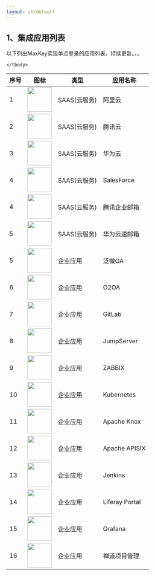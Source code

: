 ```yaml
---
layout: zh/default
---
```

<h2>1、集成应用列表</h2>

以下列出MaxKey实现单点登录的应用列表，持续更新。。。	

<table border="0" class="table table-striped table-bordered ">
	<thead>
		<tr>
			<th>序号</th><th>图标</th><th>类型</th><th>应用名称</th>
		</tr>
	</thead>
	<tbody>
		<tr>
			<td>1</td>
			<td><img src="{{ "/static/images/inteapps/al_aly.gif" | prepend: site.baseurl }}?{{ site.time | date: "%Y%m%d%H%M" }}"  alt="" style="border:0;" width="65px" height="65px"/></td>
			<td>SAAS(云服务)</td>
			<td>阿里云</td>
		</tr>
		<tr>
			<td>2</td>
			<td><img src="{{ "/static/images/inteapps/tx_txy.gif" | prepend: site.baseurl }}?{{ site.time | date: "%Y%m%d%H%M" }}"  alt="" style="border:0;" width="65px" height="65px"/></td>
			<td>SAAS(云服务)</td>
			<td>腾讯云</td>
		</tr>
		<tr>
			<td>3</td>
			<td><img src="{{ "/static/images/inteapps/hw_hwy.gif" | prepend: site.baseurl }}?{{ site.time | date: "%Y%m%d%H%M" }}"  alt="" style="border:0;" width="65px" height="65px"/></td>
			<td>SAAS(云服务)</td>
			<td>华为云</td>
		</tr>
		<tr>
			<td>4</td>
			<td><img src="{{ "/static/images/inteapps/salesforce_crm.gif" | prepend: site.baseurl }}?{{ site.time | date: "%Y%m%d%H%M" }}"  alt="" style="border:0;" width="65px" height="65px"/></td>
			<td>SAAS(云服务)</td>
			<td>SalesForce</td>
		</tr>
		<tr>
			<td>4</td>
			<td><img src="{{ "/static/images/inteapps/tx_email.gif" | prepend: site.baseurl }}?{{ site.time | date: "%Y%m%d%H%M" }}"  alt="" style="border:0;" width="65px" height="65px"/></td>
			<td>SAAS(云服务)</td>
			<td>腾讯企业邮箱</td>
		</tr>
		<tr>
			<td>5</td>
			<td><img src="{{ "/static/images/inteapps/hw_ysmail.gif" | prepend: site.baseurl }}?{{ site.time | date: "%Y%m%d%H%M" }}"  alt="" style="border:0;" width="65px" height="65px"/></td>
			<td>SAAS(云服务)</td>
			<td>华为云速邮箱</td>
		</tr>
		<tr>
			<td>5</td>
			<td><img src="{{ "/static/images/inteapps/weaver_oa.gif" | prepend: site.baseurl }}?{{ site.time | date: "%Y%m%d%H%M" }}"  alt="" style="border:0;" width="65px" height="65px"/></td>
			<td>企业应用</td>
			<td>泛微OA</td>
		</tr>
		<tr>
			<td>6</td>
			<td><img src="{{ "/static/images/inteapps/o2oa.gif" | prepend: site.baseurl }}?{{ site.time | date: "%Y%m%d%H%M" }}"  alt="" style="border:0;" width="65px" height="65px"/></td>
			<td>企业应用</td>
			<td>O2OA</td>
		</tr>
		<tr>
			<td>7</td>
			<td><img src="{{ "/static/images/inteapps/gitlab.gif" | prepend: site.baseurl }}?{{ site.time | date: "%Y%m%d%H%M" }}"  alt="" style="border:0;" width="65px" height="65px"/></td>
			<td>企业应用</td>
			<td>GitLab</td>
		</tr>
		<tr>
			<td>8</td>
			<td><img src="{{ "/static/images/inteapps/jumpserver.gif" | prepend: site.baseurl }}?{{ site.time | date: "%Y%m%d%H%M" }}"  alt="" style="border:0;" width="65px" height="65px"/></td>
			<td>企业应用</td>
			<td>JumpServer</td>
		</tr>
		<tr>
			<td>9</td>
			<td><img src="{{ "/static/images/inteapps/zabbix.png" | prepend: site.baseurl }}?{{ site.time | date: "%Y%m%d%H%M" }}"  alt="" style="border:0;" width="65px" height="65px"/></td>
			<td>企业应用</td>
			<td>ZABBIX</td>
		</tr>
		<tr>
			<td>10</td>
			<td><img src="{{ "/static/images/inteapps/k8s.png" | prepend: site.baseurl }}?{{ site.time | date: "%Y%m%d%H%M" }}"  alt="" style="border:0;" width="65px" height="65px"/></td>
			<td>企业应用</td>
			<td>Kubernetes</td>
		</tr>
		<tr>
			<td>11</td>
			<td><img src="{{ "/static/images/inteapps/knox.png" | prepend: site.baseurl }}?{{ site.time | date: "%Y%m%d%H%M" }}"  alt="" style="border:0;" width="65px" height="65px"/></td>
			<td>企业应用</td>
			<td>Apache Knox</td>
		</tr>
		<tr>
			<td>12</td>
			<td><img src="{{ "/static/images/inteapps/apisix.png" | prepend: site.baseurl }}?{{ site.time | date: "%Y%m%d%H%M" }}"  alt="" style="border:0;" width="65px" height="65px"/></td>
			<td>企业应用</td>
			<td>Apache APISIX</td>
		</tr>
		<tr>
			<td>13</td>
			<td><img src="{{ "/static/images/inteapps/jenkins.gif" | prepend: site.baseurl }}?{{ site.time | date: "%Y%m%d%H%M" }}"  alt="" style="border:0;" width="65px" height="65px"/></td>
			<td>企业应用</td>
			<td>Jenkins</td>
		</tr>
		<tr>
			<td>14</td>
			<td><img src="{{ "/static/images/inteapps/liferay.gif" | prepend: site.baseurl }}?{{ site.time | date: "%Y%m%d%H%M" }}"  alt="" style="border:0;" width="65px" height="65px"/></td>
			<td>企业应用</td>
			<td>Liferay Portal</td>
		</tr>
		<tr>
			<td>15</td>
			<td><img src="{{ "/static/images/inteapps/grafana.png" | prepend: site.baseurl }}?{{ site.time | date: "%Y%m%d%H%M" }}"  alt="" style="border:0;" width="65px" height="65px"/></td>
			<td>企业应用</td>
			<td>Grafana</td>
		</tr>
		<tr>
			<td>16</td>
			<td><img src="{{ "/static/images/inteapps/zentao_pm.gif" | prepend: site.baseurl }}?{{ site.time | date: "%Y%m%d%H%M" }}"  alt="" style="border:0;" width="65px" height="65px"/></td>
			<td>企业应用</td>
			<td>禅道项目管理</td>
		</tr>
		
	</tbody>
</table>

    